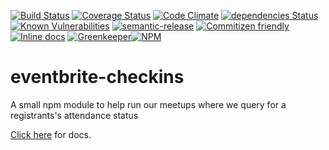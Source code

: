 
[![Build Status](https://travis-ci.org/indcoder/eventbrite-checkins.svg?branch=master)](https://travis-ci.org/indcoder/eventbrite-checkins) [![Coverage Status](https://coveralls.io/repos/github/indcoder/eventbrite-checkins/badge.svg?branch=master)](https://coveralls.io/github/indcoder/eventbrite-checkins?branch=master) [![Code Climate](https://codeclimate.com/github/indcoder/eventbrite-checkins/badges/gpa.svg)](https://codeclimate.com/github/indcoder/eventbrite-checkins)
[![dependencies Status](https://david-dm.org/indcoder/eventbrite-checkins/status.svg)](https://david-dm.org/indcoder/eventbrite-checkins) [![Known Vulnerabilities](https://snyk.io/test/github/indcoder/eventbrite-checkins/badge.svg)](https://snyk.io/test/github/indcoder/eventbrite-checkins)
 [![semantic-release](https://img.shields.io/badge/%20%20%F0%9F%93%A6%F0%9F%9A%80-semantic--release-e10079.svg)](https://github.com/semantic-release/semantic-release) [![Commitizen friendly](https://img.shields.io/badge/commitizen-friendly-brightgreen.svg)](http://commitizen.github.io/cz-cli/) [![Inline docs](http://inch-ci.org/github/indcoder/eventbrite-checkins.svg?branch=master)](http://inch-ci.org/github/indcoder/eventbrite-checkins)
[![Greenkeeper](https://badges.greenkeeper.io/indcoder/eventbrite-checkins.svg)](https://greenkeeper.io/)[![NPM](https://nodei.co/npm/eb-checkin-module.png)](https://nodei.co/npm/eb-checkin-module/)



# eventbrite-checkins

A small npm module to help run our meetups where we query for a registrants's attendance status

[Click here](https://indcoder.github.io/eventbrite-checkins/) for docs.
